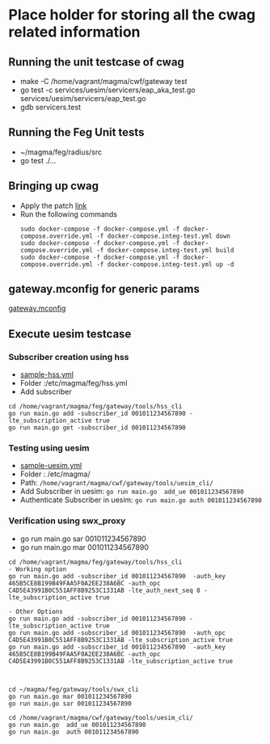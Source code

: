 # Place holder for storing all the cwag related information

## Running the unit testcase of cwag
* make -C /home/vagrant/magma/cwf/gateway test
* go test -c  services/uesim/servicers/eap_aka_test.go services/uesim/servicers/eap_test.go
* gdb servicers.test

## Running the Feg Unit tests
* ~/magma/feg/radius/src
* go test ./...

## Bringing up cwag
* Apply the patch [link](https://github.com/panyogesh/integration-magma/blob/main/cwag-feat/cwag-only-components.diff)
* Run the following commands
  ```
  sudo docker-compose -f docker-compose.yml -f docker-compose.override.yml -f docker-compose.integ-test.yml down
  sudo docker-compose -f docker-compose.yml -f docker-compose.override.yml -f docker-compose.integ-test.yml build
  sudo docker-compose -f docker-compose.yml -f docker-compose.override.yml -f docker-compose.integ-test.yml up -d
  ```

## gateway.mconfig for generic params
[gateway.mconfig](https://github.com/panyogesh/integration-magma/blob/main/cwag-feat/gateway.mconfig)

## Execute uesim testcase
### Subscriber creation using hss
* [sample-hss.yml](https://github.com/panyogesh/integration-magma/blob/main/cwag-feat/hss.yml)
* Folder :/etc/magma/feg/hss.yml
* Add subscriber
```
cd /home/vagrant/magma/feg/gateway/tools/hss_cli
go run main.go add -subscriber_id 001011234567890 -lte_subscription_active true
go run main.go get -subscriber_id 001011234567890
```

### Testing using uesim
* [sample-uesim.yml](https://github.com/panyogesh/integration-magma/blob/main/cwag-feat/uesim.yml)
* Folder : /etc/magma/
* Path: ``` /home/vagrant/magma/cwf/gateway/tools/uesim_cli/ ```
* Add Subscriber in uesim: ``` go run main.go  add_ue 001011234567890 ```
* Authenticate Subscriber in uesim: ``` go run main.go auth 001011234567890 ```

### Verification using swx_proxy
* go run main.go sar 001011234567890
* go run main.go mar 001011234567890

```
cd /home/vagrant/magma/feg/gateway/tools/hss_cli        
- Working option
go run main.go add -subscriber_id 001011234567890  -auth_key 465B5CE8B199B49FAA5F0A2EE238A6BC -auth_opc C4D5E43991B0C551AFF8B9253C1331AB -lte_auth_next_seq 8 -lte_subscription_active true

- Other Options
go run main.go add -subscriber_id 001011234567890 -lte_subscription_active true
go run main.go add -subscriber_id 001011234567890  -auth_opc C4D5E43991B0C551AFF8B9253C1331AB -lte_subscription_active true
go run main.go add -subscriber_id 001011234567890  -auth_key 465B5CE8B199B49FAA5F0A2EE238A6BC -auth_opc C4D5E43991B0C551AFF8B9253C1331AB -lte_subscription_active true



cd ~/magma/feg/gateway/tools/swx_cli
go run main.go mar 001011234567890
go run main.go sar 001011234567890

cd /home/vagrant/magma/cwf/gateway/tools/uesim_cli/
go run main.go  add_ue 001011234567890
go run main.go  auth 001011234567890
```
